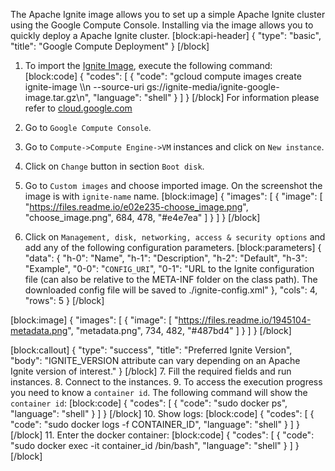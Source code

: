 The Apache Ignite image allows you to set up a simple Apache Ignite cluster using the Google Compute Console. Installing via the image allows you to quickly deploy a Apache Ignite cluster.
[block:api-header]
{
  "type": "basic",
  "title": "Google Compute Deployment"
}
[/block]
1. To import the [Ignite Image](https://storage.googleapis.com/ignite-media/ignite-google-image.tar.gz), execute the following command:
[block:code]
{
  "codes": [
    {
      "code": "gcloud compute images create ignite-image \\\n   --source-uri gs://ignite-media/ignite-google-image.tar.gz\n",
      "language": "shell"
    }
  ]
}
[/block]
For information please refer to [cloud.google.com](https://cloud.google.com/compute/docs/images#import_an_image)

2. Go to `Google Compute Console`.
3. Go to `Compute->Compute Engine->VM` instances and click on `New instance`.
4. Click on `Change` button in section `Boot disk`.
5. Go to `Custom images` and choose imported image. On the screenshot the image is with `ignite-name` name.
[block:image]
{
  "images": [
    {
      "image": [
        "https://files.readme.io/e02e235-choose_image.png",
        "choose_image.png",
        684,
        478,
        "#e4e7ea"
      ]
    }
  ]
}
[/block]
6. Click on `Management, disk, networking, access & security options` and add any of the following configuration parameters.
[block:parameters]
{
  "data": {
    "h-0": "Name",
    "h-1": "Description",
    "h-2": "Default",
    "h-3": "Example",
    "0-0": "`CONFIG_URI`",
    "0-1": "URL to the Ignite configuration file (can also be relative to the  META-INF folder on the class path). The downloaded config file will be saved to ./ignite-config.xml"
  },
  "cols": 4,
  "rows": 5
}
[/block]

[block:image]
{
  "images": [
    {
      "image": [
        "https://files.readme.io/1945104-metadata.png",
        "metadata.png",
        734,
        482,
        "#487bd4"
      ]
    }
  ]
}
[/block]

[block:callout]
{
  "type": "success",
  "title": "Preferred Ignite Version",
  "body": "IGNITE_VERSION attribute can vary depending on an Apache Ignite version of interest."
}
[/block]
7. Fill the required fields and run instances.
8. Connect to the instances.
9. To access the execution progress you need to know a `container id`. The following command will show the `container id`:
[block:code]
{
  "codes": [
    {
      "code": "sudo docker ps",
      "language": "shell"
    }
  ]
}
[/block]
10. Show logs:
[block:code]
{
  "codes": [
    {
      "code": "sudo docker logs -f CONTAINER_ID",
      "language": "shell"
    }
  ]
}
[/block]
 11. Enter the docker container:
[block:code]
{
  "codes": [
    {
      "code": "sudo docker exec -it container_id /bin/bash",
      "language": "shell"
    }
  ]
}
[/block]